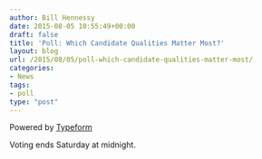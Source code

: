 ```yaml
---
author: Bill Hennessy
date: 2015-08-05 10:55:49+00:00
draft: false
title: 'Poll: Which Candidate Qualities Matter Most?'
layout: blog
url: /2015/08/05/poll-which-candidate-qualities-matter-most/
categories:
- News
tags:
- poll
type: "post"
---
```









    

Powered by [Typeform](https://www.typeform.com/?utm_campaign=typeform_KBLu16&utm_source=website&utm_medium=typeform&utm_content=typeform-embedded&utm_term=English)



Voting ends Saturday at midnight.
